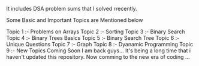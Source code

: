 It includes DSA problem sums that I solved rrecently.

Some Basic and Important Topics are Mentioned below

Topic 1 :- Problems on Arrays 
Topic 2 :- Sorting 
Topic 3 :- Binary Search
Topic 4 :- Binary Trees Basics
Topic 5 :- Binary Search Tree
Topic 6 :- Unique Questions
Topic 7 :- Graph
Topic 8 :- Dyanamic Programming
Topic 9 :- New Topics Coming Soon
I am back guys...
It's being a long time that i haven't updated this repository.
Now comming to the new era of coding ...
